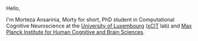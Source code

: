 ### 

Hello,

I'm Morteza Ansarinia, Morty for short, PhD student in Computational Cognitive Neuroscience at the [University of Luxembourg](https.ui.lu) ([xCIT](https://xcit.org) lab) and [Max Planck Institute for Human Cognitive and Brain Sciences](https://www.cbs.mpg.de/en).

<!--
**morteza/morteza** is a ✨ _special_ ✨ repository because its `README.md` (this file) appears on your GitHub profile.

Here are some ideas to get you started:

- 🔭 I’m currently working on ...
- 🌱 I’m currently learning ...
- 👯 I’m looking to collaborate on ...
- 🤔 I’m looking for help with ...
- 💬 Ask me about ...
- 📫 How to reach me: ...
- 😄 Pronouns: ...
- ⚡ Fun fact: ...
-->
